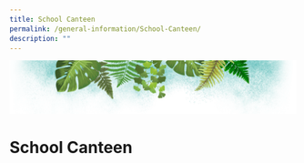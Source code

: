 ```yaml
---
title: School Canteen
permalink: /general-information/School-Canteen/
description: ""
---
```

![](/images/Banner.png)

# School Canteen